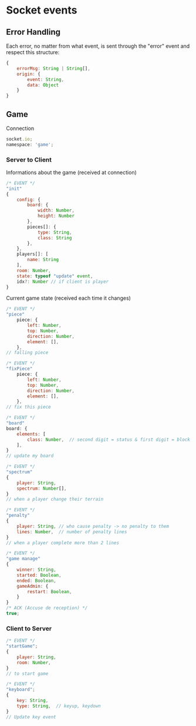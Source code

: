 # Socket events

## Error Handling

Each error, no matter from what event, is sent through the "error" event and respect this structure:

```js
{
    errorMsg: String | String[],
    origin: {
        event: String,
        data: Object
    }
}
```

## Game

Connection

```js
socket.io;
namespace: 'game';
```

### Server to Client

Informations about the game (received at connection)

```js
/* EVENT */
"init"
{
    config: {
        board: {
            width: Number,
            height: Number
        },
        pieces[]: {
            type: String,
            class: String
        },
    },
    players[]: [
        name: String
    ],
    room: Number,
    state: typeof "update" event,
    idx?: Number // if client is player
}
```

Current game state (received each time it changes)

```js
/* EVENT */
"piece"
    piece: {
        left: Number,
        top: Number,
        direction: Number,
        element: [],
    },
// falling piece
```

```js
/* EVENT */
"fixPiece"
    piece: {
        left: Number,
        top: Number,
        direction: Number,
        element: [],
    },
// fix this piece
```

```js
/* EVENT */
"board"
board: {
    elements: [
        class: Number,  // second digit = status & first digit = block type
    ],
}
// update my board
```
```js
/* EVENT */
"spectrum"
{
    player: String,
    spectrum: Number[],
}
// when a player change their terrain
```
```js
/* EVENT */
"penalty"
{
    player: String, // who cause penalty -> no penalty to them
    lines: Number,  // number of penalty lines
}
// when a player complete more than 2 lines
```

```js
/* EVENT */
"game manage"
{
    winner: String,
    started: Boolean,
    ended: Boolean,
    gameAdmin: {
        restart: Boolean,
    }
}
/* ACK (Accuse de reception) */
true;
```

### Client to Server

```js
/* EVENT */
"startGame";
{
    player: String,
    room: Number,
}
// to start game
```

```js
/* EVENT */
"keyboard";
{
    key: String,
    type: String,  // keyup, keydown
}
// Update key event
```
